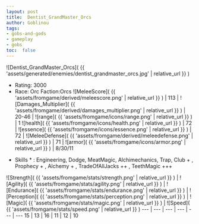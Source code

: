 ```yaml
---
layout: post
title:  Dentist_GrandMaster_Orcs
author: Goblinou
tags:
- gobs-and-gods
- gameplay
- gobs
toc:  false
---
```


![Dentist_GrandMaster_Orcs]( {{ 'assets/generated/enemies/dentist_grandmaster_orcs.jpg' | relative_url }} )
- Rating: 3000
- Race: Orc  Faction:Orcs
![MeleeScore]( {{ 'assets/fromgame/derived/meleescore.png' | relative_url }} ) | 113 | ![Damages_Multiplier]( {{ 'assets/fromgame/derived/damages_multiplier.png' | relative_url }} ) | 20-46 | ![range]( {{ 'assets/fromgame/icons/range.png' | relative_url }} ) | 1
![health]( {{ 'assets/fromgame/icons/health.png' | relative_url }} ) | 72 | ![essence]( {{ 'assets/fromgame/icons/essence.png' | relative_url }} ) | 72 | ![MeleeDefense]( {{ 'assets/fromgame/derived/meleedefense.png' | relative_url }} ) | 71 | ![armor]( {{ 'assets/fromgame/icons/armor.png' | relative_url }} ) | 8/30/11
* Skills * : Engineering, Dodge, MeatMagic, Alchimechanics, Trap, Club + , Prophecy + , Alchemy + , TradeOfAllJacks ++ , TeethMagic +++ 

![Strength]( {{ 'assets/fromgame/stats/strength.png' | relative_url }} ) | ![Agility]( {{ 'assets/fromgame/stats/agility.png' | relative_url }} ) | ![Endurance]( {{ 'assets/fromgame/stats/endurance.png' | relative_url }} ) | ![Perception]( {{ 'assets/fromgame/stats/perception.png' | relative_url }} ) | ![Magic]( {{ 'assets/fromgame/stats/magic.png' | relative_url }} ) | ![Speed]( {{ 'assets/fromgame/stats/speed.png' | relative_url }} )
--- | --- | --- | --- | --- | ---
15 | 13 | 16 | 11 | 12 | 10
